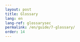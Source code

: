 ```yaml
---
layout: post
title: Glossary
lang: en
lang-ref: glossarysec
permalink: /en/guide/7-glossary/
order: 14
---
```

